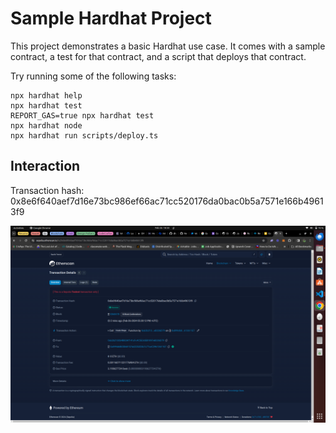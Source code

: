 # Sample Hardhat Project

This project demonstrates a basic Hardhat use case. It comes with a sample contract, a test for that contract, and a script that deploys that contract.

Try running some of the following tasks:

```shell
npx hardhat help
npx hardhat test
REPORT_GAS=true npx hardhat test
npx hardhat node
npx hardhat run scripts/deploy.ts
```

## Interaction

Transaction hash: 0x8e6f640aef7d16e73bc986ef66ac71cc520176da0bac0b5a7571e166b49613f9

![Transaction Image](./files/interaction.png)